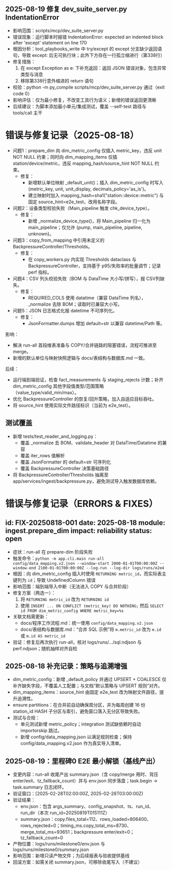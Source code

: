 
## 2025-08-19 修复 dev_suite_server.py IndentationError
- 影响范围：scripts/mcp/dev_suite_server.py
- 错误现象：运行脚本时报错 IndentationError: expected an indented block after 'except' statement on line 170
- 根因分析：tool_playbooks_write 中 try/except 的 except 分支缺少返回语句，导致 except: 后无可执行块；此外下方存在一行孤立缩进行（第338行）
- 修复措施：
  1) 在 except Exception as e: 下补充返回：返回 JSON 错误对象，包含异常类型与消息
  2) 移除第338行意外缩进的 return 语句
- 校验：python -m py_compile scripts/mcp/dev_suite_server.py 通过（exit code 0）
- 影响评估：仅为最小修复，不改变工具行为语义；新增的错误返回更清晰
- 后续建议：为脚本添加最小单元/集成测试，覆盖 --self-test 路径与 tools/call 主干

# 错误与修复记录（2025-08-18）

- 问题1：prepare_dim 向 dim_metric_config 仅插入 metric_key，违反 unit NOT NULL 约束；同时向 dim_mapping_items 仅插 station/device/metric，违反 mapping_hash/source_hint NOT NULL 约束。
  - 修复：
    - 新增默认单位映射 _default_unit()；插入 dim_metric_config 时写入 (metric_key, unit, unit_display, decimals_policy='as_is')。
    - 建立映射时加入 mapping_hash=sha1("station::device::metric") 与固定 source_hint=e2e_test，改用名称字段。
- 问题2：设备类型校验失败（Main_pipeline 触发 chk_device_type）。
  - 修复：
    - 新增 _normalize_device_type()，将 Main_pipeline 归一化为 main_pipeline；仅允许 {pump, main_pipeline, pipeline, unknown}。
- 问题3：copy_from_mapping 中引用未定义的 BackpressureController/Thresholds。
  - 修复：
    - 在 copy_workers.py 内实现 Thresholds dataclass 与 BackpressureController，支持基于 p95/失败率的批量调节；记录 perf 指标。
- 问题4：CSV 列头校验失败（BOM 与 DataTime 大小写/拼写），报 CSV列缺失。
  - 修复：
    - REQUIRED_COLS 使用 datatime（兼容 DataTime 列名），_normalize 去除 BOM；读取时已兼容大小写。
- 问题5：JSON 日志格式化报 datetime 不可序列化。
  - 修复：
    - JsonFormatter.dumps 增加 default=str 以兼容 datetime/Path 等。

影响：
- 解决 run-all 首段维表准备与 COPY/合并链路的阻塞错误，流程可推进至 merge。
- 新增的默认单位与映射快照逻辑与 docs/表结构与数据库.md 一致。

后续：
- 运行端到端验证，检查 fact_measurements 与 staging_rejects 计数；补齐 dim_metric_config 其他字段值类型/范围策略（value_type/valid_min/max）。
- 优化 BackpressureController 的恢复/回升策略，加入自适应目标吞吐。
- 将 source_hint 使用实际文件路径标识（当前为 e2e_test）。


## 测试覆盖
- 新增 tests/test_reader_and_logging.py：
  - 覆盖 _normalize 去 BOM、validate_header 对 DataTime/Datatime 的兼容
  - 覆盖 iter_rows 值解析
  - 覆盖 JsonFormatter 的 default=str 可序列化
  - 覆盖 BackpressureController 决策基础路径
- 将 BackpressureController/Thresholds 抽离至 app/services/ingest/backpressure.py，避免测试导入触发数据库依赖。

# 错误与修复记录（ERRORS & FIXES）

## id: FIX-20250818-001 date: 2025-08-18 module: ingest.prepare_dim impact: reliability status: open

- 症状：run-all 在 prepare-dim 阶段失败
- 触发命令：`python -m app.cli.main run-all config/data_mapping.v2.json --window-start 2000-01-01T00:00:00Z --window-end 2100-01-01T00:00:00Z --log-run --log-dir logs/runs/e2e4`
- 根因：向 dim_metric_config 插入时使用 `RETURNING metric_id`，而实际表主键列为 `id`；导致 UndefinedColumn 错误
- 影响范围：端到端导入中断（无法进入 COPY 与合并阶段）
- 修复方案（两选一）：
  1) 将 `RETURNING metric_id` 改为 `RETURNING id`
  2) 使用 `INSERT ... ON CONFLICT (metric_key) DO NOTHING;` 然后 `SELECT id FROM dim_metric_config WHERE metric_key=%s`
- 关联文档需更新：
  - docs/程序工作流程.md：统一使用 `config/data_mapping.v2.json`
  - docs/表结构与数据库.md：“合并 SQL 示例”将 `m.metric_id` 改为 `m.id` 或 `m.id AS metric_id`
- 验证：修复后再次执行 run-all，核对 logs/runs/.../sql.ndjson 与 perf.ndjson；随机抽样对齐自检




## 2025-08-18 补充记录：策略与追溯增强
- dim_metric_config：新增 _default_policy 并通过 UPSERT + COALESCE 仅补齐缺失字段，不覆盖人工配置；与文档“默认策略与 UPSERT 规则”对齐。
- dim_mapping_items：source_hint 由固定 e2e_test 改为映射文件路径，提升追溯性。
- ensure partitions：在合并前自动确保周分区，并为每周创建 16 份 station_id HASH 子分区与索引，避免窗口落入无分区导致失败。
- 测试与合规：
  - 单元测试新增 metric_policy；integration 测试缺依赖时自动 importorskip 跳过。
  - 新增 config/data_mapping.json 以满足规则检查；保持 config/data_mapping.v2.json 作为真实导入清单。


## 2025-08-19：里程碑0 E2E 最小解锁（基线产出）
- 变更内容：run-all 收尾产出 summary.json（含 copy/merge 用时、背压 enter/exit、tz_fallback_count）并与 env.json 同步落盘；task.begin → task.summary 日志闭环。
- 验证窗口：[2025-02-28T02:00:00Z, 2025-02-28T03:00:00Z)
- 验证结果：
  - env.json：包含 args_summary、config_snapshot、ts、run_id、run_dir（本次 run_id=20250819T015111Z）
  - summary.json：copy.files_total=112、rows_loaded=806400、rows_rejected=0；timing_ms.copy_total_ms=8730、merge_total_ms=93651；backpressure enter/exit=0；tz_fallback_count=0
- 产物位置：logs/runs/milestone0/env.json 与 logs/runs/milestone0/summary.json
- 影响范围：新增只读产物文件；为后续报表与验收提供基线
- 回滚方案：如需关闭 summary.json，可移除收尾写入（不建议）
